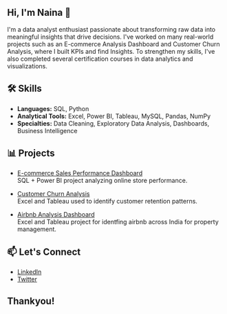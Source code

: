 ## Hi, I'm Naina 👋

I'm a data analyst enthusiast passionate about transforming raw data into meaningful insights that drive decisions. I've worked on many real-world projects such as an E-commerce Analysis Dashboard and Customer Churn Analysis, where I built KPIs and find Insights. To strengthen my skills, I've also completed several certification courses in data analytics and visualizations.

## 🛠️ Skills
- **Languages:** SQL, Python
- **Analytical Tools:** Excel, Power BI, Tableau, MySQL, Pandas, NumPy
- **Specialties:** Data Cleaning, Exploratory Data Analysis, Dashboards, Business Intelligence

## 📊 Projects
- [E-commerce Sales Performance Dashboard](https://github.com/naina250/E-commerce-Sales-Analysis-Dashboard)  
  SQL + Power BI project analyzing online store performance.

- [Customer Churn Analysis](https://github.com/naina250/Customer-Churn-Analysis)  
  Excel and Tableau used to identify customer retention patterns.

- [Airbnb Analysis Dashboard](https://github.com/naina250/Airbnb-Analysis-Dashboard)  
  Excel and Tableau project for identfing airbnb across India for property management.
  
## 📫 Let's Connect
- [LinkedIn](https://www.linkedin.com/in/nainasonkar/)
- [Twitter](https://x.com/nainaa025)

## Thankyou!
